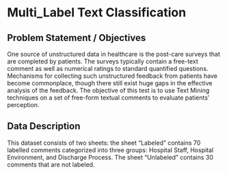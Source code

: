# Multi_Label Text Classification

## Problem Statement / Objectives
One source of unstructured data in healthcare is the post-care surveys that are completed by patients. The surveys typically contain a free-text comment as well as numerical ratings to standard quantified questions. Mechanisms for collecting such unstructured feedback from patients have become commonplace, though there still exist huge gaps in the effective analysis of the feedback. The objective of this test is to use Text Mining techniques on a set of free-form textual comments to evaluate patients’ perception.

## Data Description
This dataset consists of two sheets: the sheet “Labeled” contains 70 labelled comments categorized into three groups: Hospital Staff, Hospital Environment, and Discharge Process. The sheet “Unlabeled” contains 30 comments that are not labeled.
